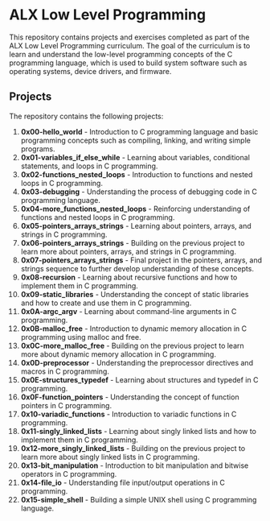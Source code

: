 # ALX Low Level Programming

This repository contains projects and exercises completed as part of the ALX Low Level Programming curriculum. The goal of the curriculum is to learn and understand the low-level programming concepts of the C programming language, which is used to build system software such as operating systems, device drivers, and firmware.

## Projects

The repository contains the following projects:

1. **0x00-hello_world** - Introduction to C programming language and basic programming concepts such as compiling, linking, and writing simple programs.
2. **0x01-variables_if_else_while** - Learning about variables, conditional statements, and loops in C programming.
3. **0x02-functions_nested_loops** - Introduction to functions and nested loops in C programming.
4. **0x03-debugging** - Understanding the process of debugging code in C programming language.
5. **0x04-more_functions_nested_loops** - Reinforcing understanding of functions and nested loops in C programming.
6. **0x05-pointers_arrays_strings** - Learning about pointers, arrays, and strings in C programming.
7. **0x06-pointers_arrays_strings** - Building on the previous project to learn more about pointers, arrays, and strings in C programming.
8. **0x07-pointers_arrays_strings** - Final project in the pointers, arrays, and strings sequence to further develop understanding of these concepts.
9. **0x08-recursion** - Learning about recursive functions and how to implement them in C programming.
10. **0x09-static_libraries** - Understanding the concept of static libraries and how to create and use them in C programming.
11. **0x0A-argc_argv** - Learning about command-line arguments in C programming.
12. **0x0B-malloc_free** - Introduction to dynamic memory allocation in C programming using malloc and free.
13. **0x0C-more_malloc_free** - Building on the previous project to learn more about dynamic memory allocation in C programming.
14. **0x0D-preprocessor** - Understanding the preprocessor directives and macros in C programming.
15. **0x0E-structures_typedef** - Learning about structures and typedef in C programming.
16. **0x0F-function_pointers** - Understanding the concept of function pointers in C programming.
17. **0x10-variadic_functions** - Introduction to variadic functions in C programming.
18. **0x11-singly_linked_lists** - Learning about singly linked lists and how to implement them in C programming.
19. **0x12-more_singly_linked_lists** - Building on the previous project to learn more about singly linked lists in C programming.
20. **0x13-bit_manipulation** - Introduction to bit manipulation and bitwise operators in C programming.
21. **0x14-file_io** - Understanding file input/output operations in C programming.
22. **0x15-simple_shell** - Building a simple UNIX shell using C programming language.

